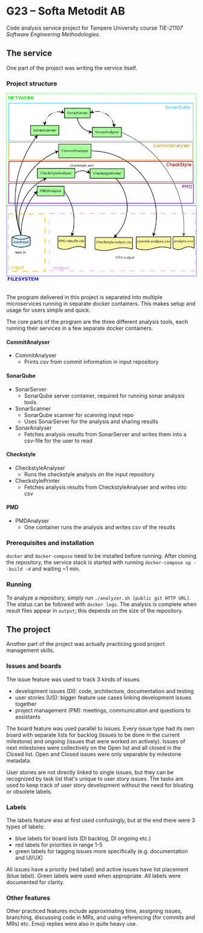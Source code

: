 # G23 – Softa Metodit AB

Code analysis service project for Tampere University course *TIE-21107 Software Engineering Methodologies*.



## The service

One part of the project was writing the service itself.

### Project structure

![alt text](./img/structure.png)

The program delivered in this project is separated into multiple microservices running in separate docker containers. This makes setup and usage for users simple and quick.

The core parts of the program are the three different analysis tools, each
running their services in a few separate docker containers.

#### CommitAnalyser
- CommitAnalyser
    * Prints csv from commit information in input repository

#### SonarQube
- SonarServer
    * SonarQube server container, required for running sonar analysis tools
- SonarScanner
    * SonarQube scanner for scanning input repo
    * Uses SonarServer for the analysis and sharing results
- SonarAnalyser
    * Fetches analysis results from SonarServer and writes them into a csv-file
      for the user to read

#### Checkstyle
- CheckstyleAnalyser
    * Runs the checkstyle analysis on the input repository
- CheckstylePrinter
    * Fetches analysis results from CheckstyleAnalyser and writes into csv

#### PMD
- PMDAnalyser
    * One container runs the analysis and writes csv of the results

### Prerequisites and installation

`docker` and `docker-compose` need to be installed before running. After cloning the repository,
the service stack is started with running `docker-compose up --build -d` and waiting ~1 min.

### Running

To analyze a repository, simply run `./analyzer.sh [public git HTTP URL]`. The status can be
followed with `docker logs`. The analysis is complete when result files appear in `output`;
this depends on the size of the repository.



## The project

Another part of the project was actually practicing good project management skills.

### Issues and boards

The issue feature was used to track 3 kinds of issues:
- development issues (DI): code, architecture, documentation and testing
- user stories (US): bigger feature use cases linking development issues together
- project management (PM): meetings, communication and questions to assistants

The board feature was used parallel to issues. Every issue type had its own board with separate
lists for backlog (issues to be done in the current milestone) and ongoing (issues that were
worked on actively). Issues of next milestones were collectively on the Open list and all closed
in the Closed list. Open and Closed issues were only separable by milestone metadata.

User stories are not directly linked to single issues, but they can be recognized by task list
that's unique to user story issues. The tasks are used to keep track of user story development
without the need for bloating or obsolete labels.

### Labels

The labels feature was at first used confusingly, but at the end there were 3 types of labels:
- blue labels for board lists (DI backlog, DI ongoing etc.)
- red labels for priorities in range 1-5
- green labels for tagging issues more specifically (e.g. documentation and UI/UX)

All issues have a priority (red label) and active issues have list placement (blue label). Green
labels were used when appropriate. All labels were documented for clarity.

### Other features

Other practiced features include approximating time, assigning issues, branching, discussing
code in MRs, and using referencing (for commits and MRs) etc. Emoji replies were also in quite heavy use.
